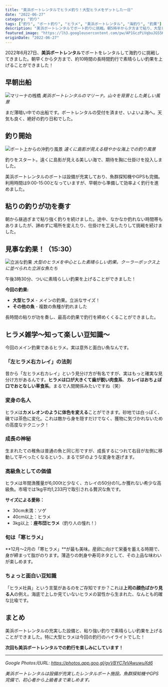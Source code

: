 ```yaml
---
title: "美浜ボートレンタルでヒラメ釣り！大型ヒラメをゲットした一日"
date: "2022-06-27"
category: "釣り"
tags: ["釣り", "ボート釣り", "ヒラメ", "美浜ボートレンタル", "海釣り", "釣果"]
description: "美浜ボートレンタルでボート釣りに挑戦。朝5時半から夕方まで粘り、大型ヒラメをはじめとする立派な釣果を上げることができました！"
featured_image: "https://lh3.googleusercontent.com/pw/AP1GczPiVqbuJGS5Kf0z8f3BKpXNmCW-mu7Z6YEh-eUrhttDzwJ6FbNb437Xk8_QBGEBT4RqjYRdSFkgUROyY0DKJIm5Q9sLw1I5zxQbBoJfZKGx5hhxtHmB=s800-no-gm?authuser=0"
originDate: "2022-06-27"
---
```


2022年6月27日、**美浜ボートレンタル**でボートをレンタルして海釣りに挑戦してきました。朝早くから夕方まで、約10時間の長時間釣行で素晴らしい釣果を上げることができました！

## 早朝出船

![マリーナの桟橋](https://lh3.googleusercontent.com/pw/AP1GczPiVqbuJGS5Kf0z8f3BKpXNmCW-mu7Z6YEh-eUrhttDzwJ6FbNb437Xk8_QBGEBT4RqjYRdSFkgUROyY0DKJIm5Q9sLw1I5zxQbBoJfZKGx5hhxtHmB=s800-no-gm?authuser=0)
*美浜ボートレンタルのマリーナ。山々を背景とした美しい風景*

まだ薄暗い中での出船です。ボートレンタルの受付を済ませ、いよいよ海へ。天気も良く、絶好の釣り日和でした。

## 釣り開始

![ボート上からの沖釣り風景](https://lh3.googleusercontent.com/pw/AP1GczNOcYSeRMPHG7QEXZ8NkC3z9piAzzDS3PbL9Tvr09k0ORIwDZqoJijLK8nirDdJ-nwU0dZj-IzKrWzwXt4Hw_2apc2cs_YSh8KIaEpx70f3mZho7frlb2dl1HEyD8LWJGBkD74MYBc6fqCwAr-bUSDosw=s800-no-gm?authuser=0)
*遠くに島影が見える穏やかな海上での釣り風景*

釣りをスタート。遠くに島影が見える美しい海で、期待を胸に仕掛けを投入しました。

美浜ボートレンタルのボートは設備が充実しており、魚群探知機やGPSも完備。利用時間は9:00-15:00となっていますが、早朝から準備して効率よく釣行を進めました。

## 粘りの釣りが功を奏す

朝から昼過ぎまで粘り強く釣りを続けました。途中、なかなか釣れない時間帯もありましたが、諦めずに場所を変えたり、仕掛けを工夫したりして挑戦を続けました。

## 見事な釣果！（15:30）

![立派な釣果](https://lh3.googleusercontent.com/pw/AP1GczNtLMRlW73AKFsac3Lz9ZshLV_93AQkGDz3cMhSfrSIlFrzbWeB9fD3L1j9f1mIrtxXxrmCPhmVA4Pa6n64wYVALhJl0VwkrqtZ4wUNUjU34RJWMEKnq5fdjIWIlgc8qBfG7QOSRZwijuMkwR_r28EY9g=s800-no-gm?authuser=0)
*大型のヒラメを中心とした素晴らしい釣果。クーラーボックス上に並べられた立派な魚たち*

午後3時30分、ついに素晴らしい釣果を上げることができました！

**今回の釣果:**
- **大型ヒラメ** - メインの釣果。立派なサイズ！
- **その他の魚** - 複数の魚種が釣れました

長時間の粘りが功を奏し、最高の釣果で釣行を締めくくることができました。

## ヒラメ雑学～知って楽しい豆知識～

今回のメイン釣果であるヒラメ。実は意外と面白い魚なんです。

### 「左ヒラメ右カレイ」の法則
昔から「左ヒラメ右カレイ」という見分け方が有名ですが、実はもっと確実な見分け方があるんです。**ヒラメは口が大きくて歯が鋭い肉食系**、**カレイはおちょぼ口でおとなしい草食系**。まるで人間関係みたいですね（笑）

### 変身の名人
ヒラメは**カメレオンのように体色を変える**ことができます。砂地では白っぽく、磯では茶色に変化。これは敵から身を隠すだけでなく、獲物に気づかれないための高度なテクニック！

### 成長の神秘
生まれたての稚魚は普通の魚と同じ形ですが、成長するにつれて右目が左側に移動して平べったくなるという、まるでSFのような変身を遂げます。

### 高級魚としての価値
ヒラメは年間漁獲量が6,000tと少なく、カレイの50分の1しか獲れない希少な高級魚。市場では1kg平均1,233円で取引される贅沢な魚です。

**サイズによる愛称：**
- 30cm未満：ソゲ
- 40cm以上：ヒラメ
- 3kg以上：**座布団ヒラメ**（釣り人の憧れ！）

### 旬は「寒ヒラメ」
**12月〜2月の「寒ヒラメ」**が最も美味。産卵に向けて栄養を蓄える時期で、身が締まって脂がのります。薄造りの刺身や寿司ネタとして、その上品な味わいが楽しめます。

### ちょっと面白い豆知識
「ヒラメ社員」という言葉があるのをご存知ですか？これは**上司の顔色ばかり見る人**の例え。海底で上しか見ていないヒラメの習性から生まれた、なんとも的確な比喩です。

## まとめ

美浜ボートレンタルの充実した設備と、粘り強い釣りで素晴らしい釣果を上げることができました。特に大型ヒラメは今回の釣行のハイライトでした！

**次回も美浜ボートレンタルでの釣行を楽しみにしています！**

---

*Google Photos元URL: https://photos.app.goo.gl/gvVBYC7eVAwuwuXd6*

*美浜ボートレンタルは設備が充実したレンタルボート施設。魚群探知機やGPS完備で、初心者から上級者まで楽しめます。*